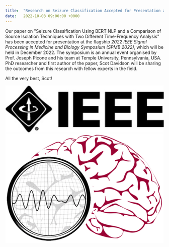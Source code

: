 ```yaml
---
title:  "Research on Seizure Classification Accepted for Presentation at *SPMB 2022* [UPDATED]"
date:   2022-10-03 09:00:00 +0000
---
```


Our paper on "Seizure Classification Using BERT NLP and a Comparison of Source Isolation Techniques with Two Different Time-Frequency Analysis" has been accepted for presentation at the flagship *2022 IEEE Signal Processing in Medicine and Biology Symposium (SPMB 2022)*, which will be held in December 2022. The symposium is an annual event organised by Prof. Joseph Picone and his team at Temple University, Pennsylvania, USA. PhD researcher and first author of the paper, Scot Davidson will be sharing the outcomes from this research with fellow experts in the field.

All the very best, Scot!

<!--- 
\[Updated\]: The paper is now published and can be downloaded [here](https://doi.org/10.1109/MELECON53508.2022.9843099).
--->

<img src="/assets/Figures/IEEE.jpg" width="840">
<img src="/assets/Figures/SPMB.png" width="840">
